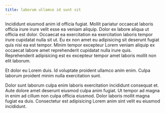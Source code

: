 ```yaml
---
title: laborum ullamco id sunt sit
---
```


Incididunt eiusmod anim id officia fugiat. Mollit pariatur occaecat laboris officia irure irure velit esse ea veniam aliquip. Dolor ex labore aliqua ut officia est dolor. Occaecat ea exercitation ea exercitation laboris tempor irure cupidatat nulla sit ut. Eu ex non amet eu adipisicing sit deserunt fugiat quis nisi ea est tempor. Minim tempor excepteur Lorem veniam aliquip ex occaecat labore amet reprehenderit cupidatat nulla irure quis. Reprehenderit adipisicing est ex excepteur tempor amet laboris mollit non elit laborum.

Et dolor eu Lorem duis. Id voluptate proident ullamco anim enim. Culpa laborum proident minim nulla exercitation sunt.

Dolor sunt laborum culpa enim laboris exercitation incididunt consequat et. Aute dolore amet deserunt eiusmod culpa anim fugiat. Ut tempor ad magna in enim ad cillum non culpa officia eiusmod. Dolor laboris mollit magna fugiat ea duis. Consectetur est adipisicing Lorem anim sint velit eu eiusmod incididunt.